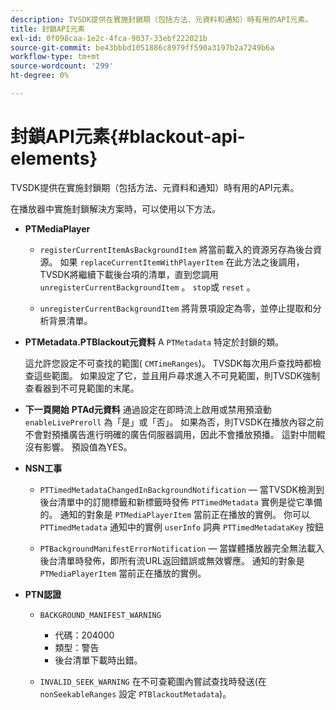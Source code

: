 ```yaml
---
description: TVSDK提供在實施封鎖期（包括方法、元資料和通知）時有用的API元素。
title: 封鎖API元素
exl-id: 0f098caa-1e2c-4fca-9037-33ebf222021b
source-git-commit: be43bbbd1051886c8979ff590a3197b2a7249b6a
workflow-type: tm+mt
source-wordcount: '299'
ht-degree: 0%

---
```


# 封鎖API元素{#blackout-api-elements}

TVSDK提供在實施封鎖期（包括方法、元資料和通知）時有用的API元素。

在播放器中實施封鎖解決方案時，可以使用以下方法。

* **PTMediaPlayer**

   * `registerCurrentItemAsBackgroundItem` 將當前載入的資源另存為後台資源。 如果 `replaceCurrentItemWithPlayerItem` 在此方法之後調用，TVSDK將繼續下載後台項的清單，直到您調用 `unregisterCurrentBackgroundItem` 。 `stop`或 `reset` 。

   * `unregisterCurrentBackgroundItem` 將背景項設定為零，並停止提取和分析背景清單。

* **PTMetadata.PTBlackout元資料** A `PTMetadata` 特定於封鎖的類。

   這允許您設定不可查找的範圍( `CMTimeRanges`)。 TVSDK每次用戶查找時都檢查這些範圍。 如果設定了它，並且用戶尋求進入不可見範圍，則TVSDK強制查看器到不可見範圍的末尾。

* **下一頁開始** **PTAd元資料** 通過設定在即時流上啟用或禁用預滾動 `enableLivePreroll` 為「是」或「否」。 如果為否，則TVSDK在播放內容之前不會對預播廣告進行明確的廣告伺服器調用，因此不會播放預播。 這對中間輥沒有影響。 預設值為YES。

* **NSN工事**

   * `PTTimedMetadataChangedInBackgroundNotification`  — 當TVSDK檢測到後台清單中的訂閱標籤和新標籤時發佈 `PTTimedMetadata` 實例是從它準備的。 通知的對象是 `PTMediaPlayerItem` 當前正在播放的實例。 你可以 `PTTimedMetadata` 通知中的實例 `userInfo` 詞典 `PTTimedMetadataKey` 按鈕

   * `PTBackgroundManifestErrorNotification`  — 當媒體播放器完全無法載入後台清單時發佈，即所有流URL返回錯誤或無效響應。 通知的對象是 `PTMediaPlayerItem` 當前正在播放的實例。

* **PTN認證**

   * `BACKGROUND_MANIFEST_WARNING`

      * 代碼：204000
      * 類型：警告
      * 後台清單下載時出錯。
   * `INVALID_SEEK_WARNING` 在不可查範圍內嘗試查找時發送(在 `nonSeekableRanges` 設定 `PTBlackoutMetadata`)。
